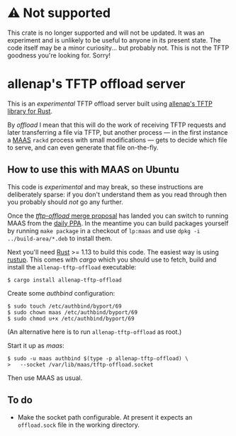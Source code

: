 # ⚠️ Not supported

This crate is no longer supported and will not be updated. It was an experiment
and is unlikely to be useful to anyone in its present state. The code itself may
be a minor curiosity... but probably not. This is not the TFTP goodness you're
looking for. Sorry!

# allenap's TFTP offload server

This is an *experimental* TFTP offload server built using
[allenap's TFTP library for Rust](https://github.com/allenap/allenap-libtftp).

By *offload* I mean that this will do the work of receiving TFTP
requests and later transferring a file via TFTP, but another process —
in the first instance a [MAAS](https://maas.io/) `rackd` process with
small modifications — gets to decide which file to serve, and can even
generate that file on-the-fly.


## How to use this with MAAS on Ubuntu

This code is *experimental* and may break, so these instructions are
deliberately sparse: if you don't understand them as you read through
then you probably should *not* go any further.

Once the [*tftp-offload* merge proposal][tftp-offload-mp] has landed you
can switch to running MAAS from the [daily PPA][maas-daily-ppa]. In the
meantime you can build packages yourself by running `make package` in a
checkout of `lp:maas` and use `dpkg -i ../build-area/*.deb` to install
them.

Next you'll need [Rust][rust] >= 1.13 to build this code. The easiest
way is using [rustup][rustup]. This comes with *cargo* which you should
use to fetch, build and install the `allenap-tftp-offload` executable:

```console
$ cargo install allenap-tftp-offload
```

Create some *authbind* configuration:

```console
$ sudo touch /etc/authbind/byport/69
$ sudo chown maas /etc/authbind/byport/69
$ sudo chmod u+x /etc/authbind/byport/69
```

(An alternative here is to run `allenap-tftp-offload` as root.)

Start it up as *maas*:

```console
$ sudo -u maas authbind $(type -p allenap-tftp-offload) \
>   --socket /var/lib/maas/tftp-offload.socket
```

Then use MAAS as usual.


[tftp-offload-mp]: https://code.launchpad.net/~allenap/maas/tftp-offload/+merge/312146
[maas-daily-ppa]: https://launchpad.net/~maas-maintainers/+archive/ubuntu/dailybuilds
[rust]: https://www.rust-lang.org/
[rustup]: https://rustup.rs/


## To do

 * Make the socket path configurable. At present it expects an
   `offload.sock` file in the working directory.

